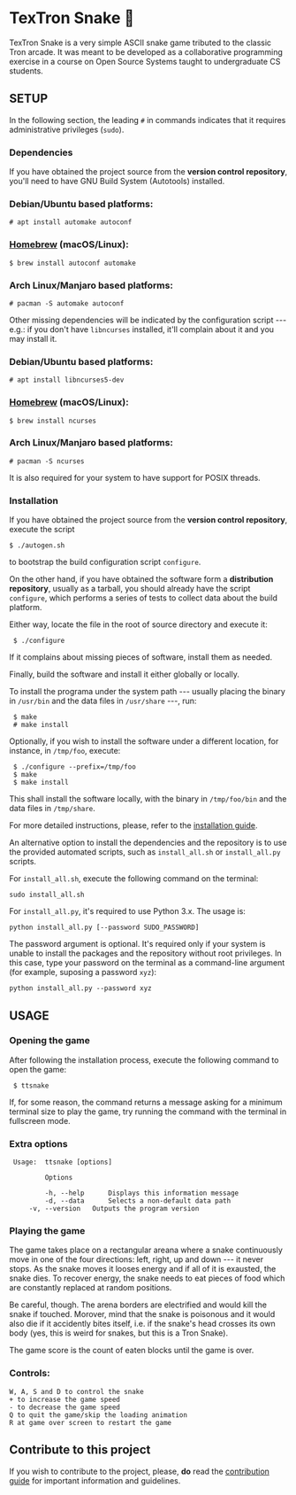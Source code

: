 # TexTron Snake 🐍

TexTron Snake is a very simple ASCII snake game tributed to the classic
Tron arcade. It was meant to be developed as a collaborative programming
exercise in a course on Open Source Systems taught to undergraduate CS
students.

## SETUP

In the following section, the leading `#` in commands indicates that it requires
administrative privileges (`sudo`).

### Dependencies


If you have obtained the project source from the __version control
repository__, you'll need to have GNU Build System (Autotools) installed.

### Debian/Ubuntu based platforms:

```
# apt install automake autoconf
```

### [Homebrew](https://brew.sh/) (macOS/Linux):

```
$ brew install autoconf automake
```

### Arch Linux/Manjaro based platforms:

```
# pacman -S automake autoconf
```

Other missing dependencies will be indicated by the configuration script ---
e.g.: if you don't have `libncurses` installed, it'll complain about it and you
may install it.

### Debian/Ubuntu based platforms:

```
# apt install libncurses5-dev
```

### [Homebrew](https://brew.sh/) (macOS/Linux):

```
$ brew install ncurses
```

### Arch Linux/Manjaro based platforms:

```
# pacman -S ncurses
```

It is also required for your system to have support for POSIX threads.

### Installation

If you have obtained the project source from the __version control repository__,
execute the script

 ```
 $ ./autogen.sh
 ```

to bootstrap the build configuration script `configure`.

On the other hand, if you have obtained the software form a __distribution
repository__, usually as a tarball, you should already have the script
`configure`, which performs a series of tests to collect data about the build
platform.

Either way, locate the file in the root of source directory and execute it:

```
 $ ./configure
```

If it complains about missing pieces of software, install them as needed.


Finally, build the software and install it either globally or locally.

To install the programa under the system path --- usually placing the binary
in `/usr/bin` and the data files in `/usr/share` ---, run:

```
 $ make
 # make install
```

Optionally, if you wish to install the software under a different location,
 for instance, in `/tmp/foo`, execute:

```
 $ ./configure --prefix=/tmp/foo
 $ make
 $ make install
```

This shall install the software locally, with the binary in `/tmp/foo/bin`
and the data files in `/tmp/share`.

For more detailed instructions, please, refer to the
[installation guide](./INSTALL).

An alternative option to install the dependencies and the repository is to use the provided automated scripts, such as `install_all.sh` or `install_all.py` scripts.

For `install_all.sh`, execute the following command on the terminal:

```sudo install_all.sh```

For `install_all.py`, it's required to use Python 3.x. The usage is:

```python install_all.py [--password SUDO_PASSWORD]```

The password argument is optional. It's required only if your system is unable to install the packages and the repository without root privileges. In this case, type your password on the terminal as a command-line argument (for example, suposing a password `xyz`):

```python install_all.py --password xyz```

## USAGE

### Opening the game

After following the installation process, execute the following command to open the game:

```
 $ ttsnake
```

If, for some reason, the command returns a message asking for a minimum terminal size to play the game, try running the command with the terminal in fullscreen mode.

### Extra options 

```
 Usage:  ttsnake [options]

         Options

         -h, --help      Displays this information message
         -d, --data      Selects a non-default data path
	 -v, --version   Outputs the program version
```

### Playing the game

The game takes place on a rectangular areana where a snake continuously
move in one of the four directions: left, right, up and down --- it never
stops. As the snake moves it looses energy and if all of it is exausted, the
snake dies. To recover energy, the snake needs to eat pieces of food which
are constantly replaced at random positions.

Be careful, though. The arena borders are electrified and would kill the snake
if touched. Morover, mind that the snake is poisonous and it would also die if
it accidently bites itself, i.e. if the snake's head crosses its own body (yes,
this is weird for snakes, but this is a Tron Snake).

The game score is the count of eaten blocks until the game is over.

 ### Controls:
	W, A, S and D to control the snake
	+ to increase the game speed
	- to decrease the game speed
	Q to quit the game/skip the loading animation
	R at game over screen to restart the game

## Contribute to this project

If you wish to contribute to the project, please, __do__ read the
[contribution guide](docs/CONTRIBUTING.md) for important information and
guidelines.
